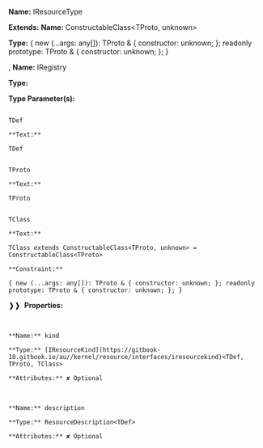 **Name:** IResourceType

**Extends:** **Name:** ConstructableClass<TProto, unknown>

**Type:** { new (...args: any[]): TProto & { constructor: unknown; }; readonly prototype: TProto & { constructor: unknown; }; }

, **Name:** IRegistry

**Type:**

**Type Parameter(s):**

```**Name:**

TDef

**Text:**

TDef

```

```**Name:**

TProto

**Text:**

TProto

```

```**Name:**

TClass

**Text:**

TClass extends ConstructableClass<TProto, unknown> = ConstructableClass<TProto>

**Constraint:**

{ new (...args: any[]): TProto & { constructor: unknown; }; readonly prototype: TProto & { constructor: unknown; }; }

```

❱❱&nbsp;&nbsp;**Properties:**

&nbsp;&nbsp;&nbsp;&nbsp;&nbsp;
```
**Name:** kind

**Type:** [IResourceKind](https://gitbook-18.gitbook.io/au//kernel/resource/interfaces/iresourcekind)<TDef, TProto, TClass>

**Attributes:** ✘ Optional

```

&nbsp;&nbsp;&nbsp;&nbsp;&nbsp;
```
**Name:** description

**Type:** ResourceDescription<TDef>

**Attributes:** ✘ Optional

```

